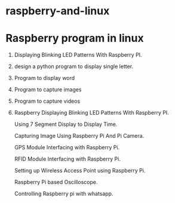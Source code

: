 # raspberry-and-linux
# Raspberry program in linux

1. Displaying Blinking LED Patterns With Raspberry PI. 
2. design a python program to display single letter.
3. Program to display word
4. Program to capture images
5. Program to capture videos
6. Raspberry
    Displaying Blinking LED Patterns With Raspberry PI. 
    
    Using 7 Segment Display to Display Time. 
    
    Capturing Image Using Raspberry Pi And Pi Camera. 
    
    GPS Module Interfacing with Raspberry Pi.
    
    RFID Module Interfacing with Raspberry Pi.
    
    Setting up Wireless Access Point using Raspberry Pi.
    
    Raspberry Pi based Oscilloscope.
    
    Controlling Raspberry pi with whatsapp.
    
